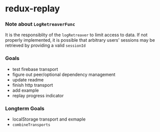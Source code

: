 # redux-replay

### Note about `LogRetreaverFunc`
It is the responsiblity of the `logRetreaver` to limit access to data. If not properly implemented, it is possible that arbitrary users' sessions may be retrieved by providing a valid `sessionId`

### Goals
- test firebase transport
- figure out peer/optional dependency management
- update readme
- finish http transport
- add example
- replay progress indicator

### Longterm Goals
- localStorage transport and exmaple
- `combineTransports`
